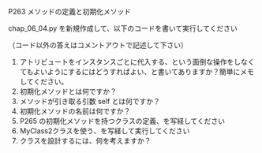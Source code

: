 P263 メソッドの定義と初期化メソッド

chap_06_04.py を新規作成して、以下のコードを書いて実行してください

（コード以外の答えはコメントアウトで記述して下さい）

1. アトリビュートをインスタンスごとに代入する、という面倒な操作をしなくてもよいようにするにはどうすればよい、と書いてありますか？簡単にメモしてください。
1. 初期化メソッドとは何ですか？
1. メソッドが引き取る引数 self とは何ですか？
1. 初期化メソッドの名前は何ですか？
1. P265 の初期化メソッドを持つクラスの定義、を写経してください
1. MyClass2クラスを使う、を写経して実行してください
1. クラスを設計するには、何を考えますか？
